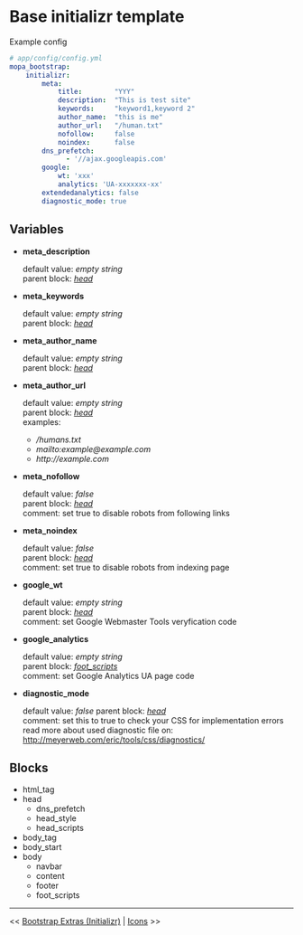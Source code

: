 Base initializr template
========================

Example config

```yaml
# app/config/config.yml
mopa_bootstrap:
    initializr:
        meta:
            title:        "YYY"
            description:  "This is test site"
            keywords:     "keyword1,keyword 2"
            author_name:  "this is me"
            author_url:   "/human.txt"
            nofollow:     false
            noindex:      false
        dns_prefetch:
              - '//ajax.googleapis.com'
        google:
            wt: 'xxx'
            analytics: 'UA-xxxxxxx-xx'
	    extendedanalytics: false
        diagnostic_mode: true
```

Variables
------------


* **meta\_description**

    default value:  _empty_ _string_  
    parent block:  _[head](#head)_  

* **meta\_keywords**

    default value: _empty_ _string_  
    parent block: _[head](#head)_  

* **meta\_author_name**  

    default value: _empty_ _string_  
    parent block: _[head](#head)_  

* **meta\_author_url**

    default value: _empty_ _string_  
    parent block: _[head](#head)_  
    examples:  

    * _/humans.txt_  
    * _mailto:example@example.com_  
    * _http://example.com_  

* **meta\_nofollow**

    default value: _false_  
    parent block: _[head](#head)_  
    comment: set true to disable robots from following links  

* **meta\_noindex**

    default value: _false_  
    parent block: _[head](#head)_  
    comment: set true to disable robots from indexing page  

* **google\_wt**

    default value: _empty_ _string_  
    parent block: _[head](#head)_  
    comment: set Google Webmaster Tools veryfication code  

* **google\_analytics**

    default value: _empty_ _string_  
    parent block: _[foot\_scripts](#foot_scripts)_  
    comment: set Google Analytics UA page code  
* **diagnostic\_mode**

    default value: _false_
    parent block: _[head](#head)_  
    comment: set this to true to check your CSS for implementation errors  
        read more about used diagnostic file on: http://meyerweb.com/eric/tools/css/diagnostics/

Blocks
------------

* <span id="html_tag">html_tag</span>
* <span id="head">head</span>
    * <span id="dns_prefetch">dns\_prefetch</span>
    * <span id="head_style">head\_style</span>
    * <span id="head_scripts">head_scripts</span>
* <span id="body_tag">body_tag</span>
* <span id="body_start">body_start</span>
* <span id="body">body</span>
    * <span id="navbar">navbar</span>
    * <span id="content">content</span>
    * <span id="footer">footer</span>
    * <span id="foot_scripts">foot_scripts</span>

---

<< [Bootstrap Extras (Initializr)](https://github.com/phiamo/MopaBootstrapBundle/blob/master/Resources/doc/50-initializr.md) | [Icons](https://github.com/phiamo/MopaBootstrapBundle/blob/master/Resources/doc/6-icons.md) >>
